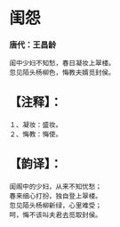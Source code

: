 # 闺怨
**唐代：王昌龄**

    闺中少妇不知愁，春日凝妆上翠楼。
    忽见陌头杨柳色，悔教夫婿觅封侯。



【注释】：
--
    １、凝妆：盛妆。
    ２、悔教：悔使。
【韵译】：
--
    闺阁中的少妇，从来不知忧愁；
    春来细心打扮，独自登上翠楼。
    忽见陌头杨柳新绿，心里难受；
    呵，悔不该叫夫君去觅取封侯。